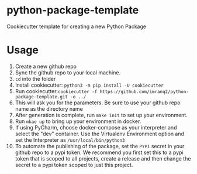 # python-package-template
Cookiecutter template for creating a new Python Package

# Usage
1. Create a new github repo
2. Sync the github repo to your local machine.
3. `cd` into the folder
4. Install cookiecutter: `python3 -m pip install -U cookiecutter`
5. Run cookiecutter:`cookiecutter -f https://github.com/imranq2/python-package-template.git -o ../`
6. This will ask you for the parameters.  Be sure to use your github repo name as the directory name
7. After generation is complete, run `make init` to set up your environment.
8. Run `mkae up` to bring up your environment in docker.
9. If using PyCharm, choose docker-compose as your interpreter and select the "dev" container.  Use the Virtualenv Environment option and set the Interpreter as `/usr/local/bin/python3`
10. To automate the publishing of the package, set the `PYPI` secret in your github repo to a pypi token.  We recommend you first set this to a pypi token that is scoped to all projects, create a release and then change the secret to a pypi token scoped to just this project.



